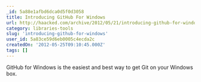 ```yaml
---
_id: 5a88e1afbd6dca0d5f0d3058
title: Introducing GitHub For Windows
url: http://haacked.com/archive/2012/05/21/introducing-github-for-windows.aspx
category: libraries-tools
slug: 'introducing-github-for-windows'
user_id: 5a83ce59d6eb0005c4ecda2c
createdOn: '2012-05-25T09:10:45.000Z'
tags: []
---
```


GitHub for Windows is the easiest and best way to get Git on your Windows box.
